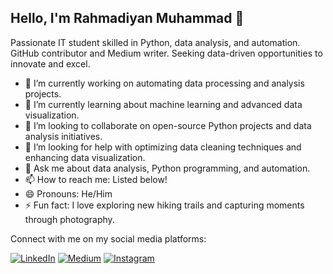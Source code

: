 ## Hello, I'm Rahmadiyan Muhammad 👋 

Passionate IT student skilled in Python, data analysis, and automation. GitHub contributor and Medium writer. Seeking data-driven opportunities to innovate and excel.

- 🔭 I’m currently working on automating data processing and analysis projects.
- 🌱 I’m currently learning about machine learning and advanced data visualization.
- 👯 I’m looking to collaborate on open-source Python projects and data analysis initiatives.
- 🤔 I’m looking for help with optimizing data cleaning techniques and enhancing data visualization.
- 💬 Ask me about data analysis, Python programming, and automation.
- 📫 How to reach me: Listed below!
- 😄 Pronouns: He/Him
- ⚡ Fun fact: I love exploring new hiking trails and capturing moments through photography.

Connect with me on my social media platforms:

[![LinkedIn](https://img.shields.io/badge/LinkedIn-Connect-blue)](https://www.linkedin.com/in/rahmadiyanmuhammad/)
[![Medium](https://img.shields.io/badge/Medium-Follow-green)](https://www.medium.com/@rahmadiyanmuhammad)
[![Instagram](https://img.shields.io/badge/Instagram-Follow-purple)](https://www.instagram.com/rianying)
